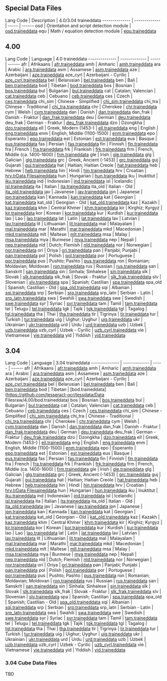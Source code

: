 
## Special Data Files

Lang Code | Description | 4.0/3.04 traineddata
-------------- | ------------- | ----- | ------
osd | Orientation and script detection module | [osd.traineddata](https://github.com/tesseract-ocr/tessdata/raw/3.04.00/osd.traineddata)
equ | Math / equation detection module | [equ.traineddata](https://github.com/tesseract-ocr/tessdata/raw/3.04.00/equ.traineddata)

## 4.00

Lang Code | Language | 4.0 traineddata
-------------- | ------------- | ----- | ------
afr | Afrikaans | [afr.traineddata](https://github.com/tesseract-ocr/tessdata/raw/4.00/afr.traineddata)
amh | Amharic | [amh.traineddata](https://github.com/tesseract-ocr/tessdata/raw/4.00/amh.traineddata)
ara | Arabic | [ara.traineddata](https://github.com/tesseract-ocr/tessdata/raw/4.00/ara.traineddata)
asm | Assamese | [asm.traineddata](https://github.com/tesseract-ocr/tessdata/raw/4.00/asm.traineddata)
aze | Azerbaijani | [aze.traineddata](https://github.com/tesseract-ocr/tessdata/raw/4.00/aze.traineddata)
aze_cyrl | Azerbaijani - Cyrilic | [aze_cyrl.traineddata](https://github.com/tesseract-ocr/tessdata/raw/4.00/aze_cyrl.traineddata)
bel | Belarusian | [bel.traineddata](https://github.com/tesseract-ocr/tessdata/raw/4.00/bel.traineddata)
ben | Bali | [ben.traineddata](https://github.com/tesseract-ocr/tessdata/raw/4.00/ben.traineddata)
bod | Tibetan | [bod.traineddata](https://github.com/tesseract-ocr/tessdata/raw/4.00/bod.traineddata)
bos | Bosnian | [bos.traineddata](https://github.com/tesseract-ocr/tessdata/raw/4.00/bos.traineddata)
bul | Bulgarian | [bul.traineddata](https://github.com/tesseract-ocr/tessdata/raw/4.00/bul.traineddata)
cat | Catalan; Valencian | [cat.traineddata](https://github.com/tesseract-ocr/tessdata/raw/4.00/cat.traineddata)
ceb | Cebuano | [ceb.traineddata](https://github.com/tesseract-ocr/tessdata/raw/4.00/ceb.traineddata)
ces | Czech | [ces.traineddata](https://github.com/tesseract-ocr/tessdata/raw/4.00/ces.traineddata)
chi_sim | Chinese - Simplified | [chi_sim.traineddata](https://github.com/tesseract-ocr/tessdata/raw/4.00/chi_sim.traineddata)
chi_tra | Chinese - Traditional | [chi_tra.traineddata](https://github.com/tesseract-ocr/tessdata/raw/4.0/chi_tra.traineddata)
chr | Cherokee | [chr.traineddata](https://github.com/tesseract-ocr/tessdata/raw/4.00/chr.traineddata)
cym | Welsh | [cym.traineddata](https://github.com/tesseract-ocr/tessdata/raw/4.00/cym.traineddata)
dan | Danish | [dan.traineddata](https://github.com/tesseract-ocr/tessdata/raw/4.00/dan.traineddata)
dan_frak | Danish - Fraktur | [dan_frak.traineddata](https://github.com/tesseract-ocr/tessdata/raw/4.00/dan_frak.traineddata)
deu | German | [deu.traineddata](https://github.com/tesseract-ocr/tessdata/raw/4.00/deu.traineddata)
deu_frak | German - Fraktur | [deu_frak.traineddata](https://github.com/tesseract-ocr/tessdata/raw/4.00/deu_frak.traineddata)
dzo | Dzongkha | [dzo.traineddata](https://github.com/tesseract-ocr/tessdata/raw/4.00/dzo.traineddata)
ell | Greek, Modern (1453-) | [ell.traineddata](https://github.com/tesseract-ocr/tessdata/raw/4.00/ell.traineddata)
eng | English | [eng.traineddata](https://github.com/tesseract-ocr/tessdata/raw/4.00/eng.traineddata)
enm | English, Middle (1100-1500) | [enm.traineddata](https://github.com/tesseract-ocr/tessdata/raw/4.00/enm.traineddata)
epo | Esperanto | [epo.traineddata](https://github.com/tesseract-ocr/tessdata/raw/4.00/epo.traineddata)
est | Estonian | [est.traineddata](https://github.com/tesseract-ocr/tessdata/raw/4.00/est.traineddata)
eus | Basque | [eus.traineddata](https://github.com/tesseract-ocr/tessdata/raw/4.00/eus.traineddata)
fas | Persian | [fas.traineddata](https://github.com/tesseract-ocr/tessdata/raw/4.00/fas.traineddata)
fin | Finnish | [fin.traineddata](https://github.com/tesseract-ocr/tessdata/raw/4.00/fin.traineddata)
fra | French | [fra.traineddata](https://github.com/tesseract-ocr/tessdata/raw/4.00/fra.traineddata)
frk | Frankish | [frk.traineddata](https://github.com/tesseract-ocr/tessdata/raw/4.00/frk.traineddata)
frm | French, Middle (ca. 1400-1600) | [frm.traineddata](https://github.com/tesseract-ocr/tessdata/raw/4.00/frm.traineddata)
gle | Irish | [gle.traineddata](https://github.com/tesseract-ocr/tessdata/raw/4.00/gle.traineddata)
glg | Galician | [glg.traineddata](https://github.com/tesseract-ocr/tessdata/raw/4.00/glg.traineddata)
grc | Greek, Ancient (-1453) | [grc.traineddata](https://github.com/tesseract-ocr/tessdata/raw/4.00/grc.traineddata)
guj | Gujarati | [guj.traineddata](https://github.com/tesseract-ocr/tessdata/raw/4.00/guj.traineddata)
hat | Haitian; Haitian Creole | [hat.traineddata](https://github.com/tesseract-ocr/tessdata/raw/4.00/hat.traineddata)
heb | Hebrew | [heb.traineddata](https://github.com/tesseract-ocr/tessdata/raw/4.00/heb.traineddata)
hin | Hindi | [hin.traineddata](https://github.com/tesseract-ocr/tessdata/raw/4.00/hin.traineddata)
hrv | Croatian | [hrv.trData Filesaineddata](hrv.traineddata)
hun | Hungarian | [hun.traineddata](https://github.com/tesseract-ocr/tessdata/raw/4.00/hun.traineddata)
iku | Inuktitut | [iku.traineddata](https://github.com/tesseract-ocr/tessdata/raw/4.00/iku.traineddata)
ind | Indonesian | [ind.traineddata](https://github.com/tesseract-ocr/tessdata/raw/4.00/ind.traineddata)
isl | Icelandic | [isl.traineddata](https://github.com/tesseract-ocr/tessdata/raw/4.00/isl.traineddata)
ita | Italian | [ita.traineddata](https://github.com/tesseract-ocr/tessdata/raw/4.00/ita.traineddata)
ita_old | Italian - Old | [ita_old.traineddata](https://github.com/tesseract-ocr/tessdata/raw/4.00/ita_old.traineddata)
jav | Javanese | [jav.traineddata](https://github.com/tesseract-ocr/tessdata/raw/4.00/jav.traineddata)
jpn | Japanese | [jpn.traineddata](https://github.com/tesseract-ocr/tessdata/raw/4.00/jpn.traineddata)
kan | Kannada | [kan.traineddata](https://github.com/tesseract-ocr/tessdata/raw/4.00/kan.traineddata)
kat | Georgian | [kat.traineddata](https://github.com/tesseract-ocr/tessdata/raw/4.00/kat.traineddata)
kat_old | Georgian - Old | [kat_old.traineddata](https://github.com/tesseract-ocr/tessdata/raw/4.00/kat_old.traineddata)
kaz | Kazakh | [kaz.traineddata](https://github.com/tesseract-ocr/tessdata/raw/4.00/kaz.traineddata)
khm | Central Khmer | [khm.traineddata](https://github.com/tesseract-ocr/tessdata/raw/4.00/khm.traineddata)
kir | Kirghiz; Kyrgyz | [kir.traineddata](https://github.com/tesseract-ocr/tessdata/raw/4.00/kir.traineddata)
kor | Korean | [kor.traineddata](https://github.com/tesseract-ocr/tessdata/raw/4.00/kor.traineddata)
kur | Kurdish | [kur.traineddata](https://github.com/tesseract-ocr/tessdata/raw/4.00/kur.traineddata)
lao | Lao | [lao.traineddata](https://github.com/tesseract-ocr/tessdata/raw/4.00/lao.traineddata)
lat | Latin | [lat.traineddata](https://github.com/tesseract-ocr/tessdata/raw/4.00/lat.traineddata)
lav | Latvian | [lav.traineddata](https://github.com/tesseract-ocr/tessdata/raw/4.00/lav.traineddata)
lit | Lithuanian | [lit.traineddata](https://github.com/tesseract-ocr/tessdata/raw/4.00/lit.traineddata)
mal | Malayalam | [mal.traineddata](https://github.com/tesseract-ocr/tessdata/raw/4.00/mal.traineddata)
mar | Marathi | [mar.traineddata](https://github.com/tesseract-ocr/tessdata/raw/4.00/mar.traineddata)
mkd | Macedonian | [mkd.traineddata](https://github.com/tesseract-ocr/tessdata/raw/4.00/mkd.traineddata)
mlt | Maltese | [mlt.traineddata](https://github.com/tesseract-ocr/tessdata/raw/4.00/mlt.traineddata)
msa | Malay | [msa.traineddata](https://github.com/tesseract-ocr/tessdata/raw/4.00/msa.traineddata)
mya | Burmese | [mya.traineddata](https://github.com/tesseract-ocr/tessdata/raw/4.00/mya.traineddata)
nep | Nepali | [nep.traineddata](https://github.com/tesseract-ocr/tessdata/raw/4.00/nep.traineddata)
nld | Dutch; Flemish | [nld.traineddata](https://github.com/tesseract-ocr/tessdata/raw/4.00/nld.traineddata)
nor | Norwegian | [nor.traineddata](https://github.com/tesseract-ocr/tessdata/raw/4.00/nor.traineddata)
ori | Oriya | [ori.traineddata](https://github.com/tesseract-ocr/tessdata/raw/4.00/ori.traineddata)
pan | Panjabi; Punjabi | [pan.traineddata](https://github.com/tesseract-ocr/tessdata/raw/4.00/pan.traineddata)
pol | Polish | [pol.traineddata](https://github.com/tesseract-ocr/tessdata/raw/4.00/pol.traineddata)
por | Portuguese | [por.traineddata](https://github.com/tesseract-ocr/tessdata/raw/4.00/por.traineddata)
pus | Pushto; Pashto | [pus.traineddata](https://github.com/tesseract-ocr/tessdata/raw/4.00/pus.traineddata)
ron | Romanian; Moldavian; Moldovan | [ron.traineddata](https://github.com/tesseract-ocr/tessdata/raw/4.00/ron.traineddata)
rus | Russian | [rus.traineddata](https://github.com/tesseract-ocr/tessdata/raw/4.00/rus.traineddata)
san | Sanskrit | [san.traineddata](https://github.com/tesseract-ocr/tessdata/raw/4.00/san.traineddata)
sin | Sinhala; Sinhalese | [sin.traineddata](https://github.com/tesseract-ocr/tessdata/raw/4.00/sin.traineddata)
slk | Slovak | [slk.traineddata](https://github.com/tesseract-ocr/tessdata/raw/4.00/slk.traineddata)
slk_frak | Slovak - Fraktur | [slk_frak.traineddata](https://github.com/tesseract-ocr/tessdata/raw/4.00/slk_frak.traineddata)
slv | Slovenian | [slv.traineddata](https://github.com/tesseract-ocr/tessdata/raw/4.00/slv.traineddata)
spa | Spanish; Castilian | [spa.traineddata](https://github.com/tesseract-ocr/tessdata/raw/4.00/spa.traineddata)
spa_old | Spanish; Castilian - Old | [spa_old.traineddata](https://github.com/tesseract-ocr/tessdata/raw/4.00/spa_old.traineddata)
sqi | Albanian | [sqi.traineddata](https://github.com/tesseract-ocr/tessdata/raw/4.00/sqi.traineddata)
srp | Serbian | [srp.traineddata](https://github.com/tesseract-ocr/tessdata/raw/4.00/srp.traineddata)
srp_latn | Serbian - Latin | [srp_latn.traineddata](https://github.com/tesseract-ocr/tessdata/raw/4.00/srp_latn.traineddata)
swa | Swahili | [swa.traineddata](https://github.com/tesseract-ocr/tessdata/raw/4.00/swa.traineddata)
swe | Swedish | [swe.traineddata](https://github.com/tesseract-ocr/tessdata/raw/4.00/swe.traineddata)
syr | Syriac | [syr.traineddata](https://github.com/tesseract-ocr/tessdata/raw/4.00/syr.traineddata)
tam | Tamil | [tam.traineddata](https://github.com/tesseract-ocr/tessdata/raw/4.00/tam.traineddata)
tel | Telugu | [tel.traineddata](https://github.com/tesseract-ocr/tessdata/raw/4.00/tel.traineddata)
tgk | Tajik | [tgk.traineddata](https://github.com/tesseract-ocr/tessdata/raw/4.00/tgk.traineddata)
tgl | Tagalog | [tgl.traineddata](https://github.com/tesseract-ocr/tessdata/raw/4.00/tgl.traineddata)
tha | Thai | [tha.traineddata](https://github.com/tesseract-ocr/tessdata/raw/4.00/tha.traineddata)
tir | Tigrinya | [tir.traineddata](https://github.com/tesseract-ocr/tessdata/raw/4.00/tir.traineddata)
tur | Turkish | [tur.traineddata](https://github.com/tesseract-ocr/tessdata/raw/4.00/tur.traineddata)
uig | Uighur; Uyghur | [uig.traineddata](https://github.com/tesseract-ocr/tessdata/raw/4.00/uig.traineddata)
ukr | Ukrainian | [ukr.traineddata](https://github.com/tesseract-ocr/tessdata/raw/4.00/ukr.traineddata)
urd | Urdu | [urd.traineddata](https://github.com/tesseract-ocr/tessdata/raw/4.00/urd.traineddata)
uzb | Uzbek | [uzb.traineddata](https://github.com/tesseract-ocr/tessdata/raw/4.00/uzb.traineddata)
uzb_cyrl | Uzbek - Cyrilic | [uzb_cyrl.traineddata](https://github.com/tesseract-ocr/tessdata/raw/4.00/uzb_cyrl.traineddata)
vie | Vietnamese | [vie.traineddata](https://github.com/tesseract-ocr/tessdata/raw/4.00/vie.traineddata)
yid | Yiddish | [yid.traineddata](https://github.com/tesseract-ocr/tessdata/raw/4.00/yid.traineddata)

## 3.04

Lang Code | Language | 3.04 traineddata
-------------- | ------------- | ----- | ------
afr | Afrikaans | [afr.traineddata](https://github.com/tesseract-ocr/tessdata/raw/3.04.00/afr.traineddata)
amh | Amharic | [amh.traineddata](https://github.com/tesseract-ocr/tessdata/raw/3.04.00/amh.traineddata)
ara | Arabic | [ara.traineddata](https://github.com/tesseract-ocr/tessdata/raw/3.04.00/ara.traineddata)
asm | Assamese | [asm.traineddata](https://github.com/tesseract-ocr/tessdata/raw/3.04.00/asm.traineddata)
aze | Azerbaijani | [aze.traineddata](https://github.com/tesseract-ocr/tessdata/raw/3.04.00/aze.traineddata)
aze_cyrl | Azerbaijani - Cyrilic | [aze_cyrl.traineddata](https://github.com/tesseract-ocr/tessdata/raw/3.04.00/aze_cyrl.traineddata)
bel | Belarusian | [bel.traineddata](https://github.com/tesseract-ocr/tessdata/raw/3.04.00/bel.traineddata)
ben | Bali | [ben.traineddata](https://github.com/tesseract-ocr/tessdata/raw/3.04.00/ben.traineddata)
bod | Tibetan | [bod.traineddata](https://github.com/tesseract-ocr/tessdata/Data Filesraw/4.00/bod.traineddata)
bos | Bosnian | [bos.traineddata](https://github.com/tesseract-ocr/tessdata/raw/3.04.00/bos.traineddata)
bul | Bulgarian | [bul.traineddata](https://github.com/tesseract-ocr/tessdata/raw/3.04.00/bul.traineddata)
cat | Catalan; Valencian | [cat.traineddata](https://github.com/tesseract-ocr/tessdata/raw/3.04.00/cat.traineddata)
ceb | Cebuano | [ceb.traineddata](https://github.com/tesseract-ocr/tessdata/raw/3.04.00/ceb.traineddata)
ces | Czech | [ces.traineddata](https://github.com/tesseract-ocr/tessdata/raw/3.04.00/ces.traineddata)
chi_sim | Chinese - Simplified | [chi_sim.traineddata](https://github.com/tesseract-ocr/tessdata/raw/3.04.00/chi_sim.traineddata)
chi_tra | Chinese - Traditional | [chi_tra.traineddata](https://github.com/tesseract-ocr/tessdata/raw/3.04.00/chi_tra.traineddata)
chr | Cherokee | [chr.traineddata](https://github.com/tesseract-ocr/tessdata/raw/3.04.00/chr.traineddata)
cym | Welsh | [cym.traineddata](https://github.com/tesseract-ocr/tessdata/raw/3.04.00/cym.traineddata)
dan | Danish | [dan.traineddata](https://github.com/tesseract-ocr/tessdata/raw/3.04.00/dan.traineddata)
dan_frak | Danish - Fraktur | [dan_frak.traineddata](https://github.com/tesseract-ocr/tessdata/raw/3.04.00/dan_frak.traineddata)
deu | German | [deu.traineddata](https://github.com/tesseract-ocr/tessdata/raw/3.04.00/deu.traineddata)
deu_frak | German - Fraktur | [deu_frak.traineddata](https://github.com/tesseract-ocr/tessdata/raw/3.04.00/deu_frak.traineddata)
dzo | Dzongkha | [dzo.traineddata](https://github.com/tesseract-ocr/tessdata/raw/3.04.00/dzo.traineddata)
ell | Greek, Modern (1453-) | [ell.traineddata](https://github.com/tesseract-ocr/tessdata/raw/3.04.00/ell.traineddata)
eng | English | [eng.traineddata](https://github.com/tesseract-ocr/tessdata/raw/3.04.00/eng.traineddata)
enm | English, Middle (1100-1500) | [enm.traineddata](https://github.com/tesseract-ocr/tessdata/raw/3.04.00/enm.traineddata)
epo | Esperanto | [epo.traineddata](https://github.com/tesseract-ocr/tessdata/raw/3.04.00/epo.traineddata)
est | Estonian | [est.traineddata](https://github.com/tesseract-ocr/tessdata/raw/3.04.00/est.traineddata)
eus | Basque | [eus.traineddata](https://github.com/tesseract-ocr/tessdata/raw/3.04.00/eus.traineddata)
fas | Persian | [fas.traineddata](https://github.com/tesseract-ocr/tessdata/raw/3.04.00/fas.traineddata)
fin | Finnish | [fin.traineddata](https://github.com/tesseract-ocr/tessdata/raw/3.04.00/fin.traineddata)
fra | French | [fra.traineddata](https://github.com/tesseract-ocr/tessdata/raw/3.04.00/fra.traineddata)
frk | Frankish | [frk.traineddata](https://github.com/tesseract-ocr/tessdata/raw/3.04.00/frk.traineddata)
frm | French, Middle (ca. 1400-1600) | [frm.traineddata](https://github.com/tesseract-ocr/tessdata/raw/3.04.00/frm.traineddata)
gle | Irish | [gle.traineddata](https://github.com/tesseract-ocr/tessdata/raw/3.04.00/gle.traineddata)
glg | Galician | [glg.traineddata](https://github.com/tesseract-ocr/tessdata/raw/3.04.00/glg.traineddata)
grc | Greek, Ancient (-1453) | [grc.traineddata](https://github.com/tesseract-ocr/tessdata/raw/3.04.00/grc.traineddata)
guj | Gujarati | [guj.traineddata](https://github.com/tesseract-ocr/tessdata/raw/3.04.00/guj.traineddata)
hat | Haitian; Haitian Creole | [hat.traineddata](https://github.com/tesseract-ocr/tessdata/raw/3.04.00/hat.traineddata)
heb | Hebrew | [heb.traineddata](https://github.com/tesseract-ocr/tessdata/raw/3.04.00/heb.traineddata)
hin | Hindi | [hin.traineddata](https://github.com/tesseract-ocr/tessdata/raw/3.04.00/hin.traineddata)
hrv | Croatian | [hrv.trData Filesaineddata](hrv.traineddata)
hun | Hungarian | [hun.traineddata](https://github.com/tesseract-ocr/tessdata/raw/3.04.00/hun.traineddata)
iku | Inuktitut | [iku.traineddata](https://github.com/tesseract-ocr/tessdata/raw/3.04.00/iku.traineddata)
ind | Indonesian | [ind.traineddata](https://github.com/tesseract-ocr/tessdata/raw/3.04.00/ind.traineddata)
isl | Icelandic | [isl.traineddata](https://github.com/tesseract-ocr/tessdata/raw/3.04.00/isl.traineddata)
ita | Italian | [ita.traineddata](https://github.com/tesseract-ocr/tessdata/raw/3.04.00/ita.traineddata)
ita_old | Italian - Old | [ita_old.traineddata](https://github.com/tesseract-ocr/tessdata/raw/3.04.00/ita_old.traineddata)
jav | Javanese | [jav.traineddata](https://github.com/tesseract-ocr/tessdata/raw/3.04.00/jav.traineddata)
jpn | Japanese | [jpn.traineddata](https://github.com/tesseract-ocr/tessdata/raw/3.04.00/jpn.traineddata)
kan | Kannada | [kan.traineddata](https://github.com/tesseract-ocr/tessdata/raw/3.04.00/kan.traineddata)
kat | Georgian | [kat.traineddata](https://github.com/tesseract-ocr/tessdata/raw/3.04.00/kat.traineddata)
kat_old | Georgian - Old | [kat_old.traineddata](https://github.com/tesseract-ocr/tessdata/raw/3.04.00/kat_old.traineddata)
kaz | Kazakh | [kaz.traineddata](https://github.com/tesseract-ocr/tessdata/raw/3.04.00/kaz.traineddata)
khm | Central Khmer | [khm.traineddata](https://github.com/tesseract-ocr/tessdata/raw/3.04.00/khm.traineddata)
kir | Kirghiz; Kyrgyz | [kir.traineddata](https://github.com/tesseract-ocr/tessdata/raw/3.04.00/kir.traineddata)
kor | Korean | [kor.traineddata](https://github.com/tesseract-ocr/tessdata/raw/3.04.00/kor.traineddata)
kur | Kurdish | [kur.traineddata](https://github.com/tesseract-ocr/tessdata/raw/3.04.00/kur.traineddata)
lao | Lao | [lao.traineddata](https://github.com/tesseract-ocr/tessdata/raw/3.04.00/lao.traineddata)
lat | Latin | [lat.traineddata](https://github.com/tesseract-ocr/tessdata/raw/3.04.00/lat.traineddata)
lav | Latvian | [lav.traineddata](https://github.com/tesseract-ocr/tessdata/raw/3.04.00/lav.traineddata)
lit | Lithuanian | [lit.traineddata](https://github.com/tesseract-ocr/tessdata/raw/3.04.00/lit.traineddata)
mal | Malayalam | [mal.traineddata](https://github.com/tesseract-ocr/tessdata/raw/3.04.00/mal.traineddata)
mar | Marathi | [mar.traineddata](https://github.com/tesseract-ocr/tessdata/raw/3.04.00/mar.traineddata)
mkd | Macedonian | [mkd.traineddata](https://github.com/tesseract-ocr/tessdata/raw/3.04.00/mkd.traineddata)
mlt | Maltese | [mlt.traineddata](https://github.com/tesseract-ocr/tessdata/raw/3.04.00/mlt.traineddata)
msa | Malay | [msa.traineddata](https://github.com/tesseract-ocr/tessdata/raw/3.04.00/msa.traineddata)
mya | Burmese | [mya.traineddata](https://github.com/tesseract-ocr/tessdata/raw/3.04.00/mya.traineddata)
nep | Nepali | [nep.traineddata](https://github.com/tesseract-ocr/tessdata/raw/3.04.00/nep.traineddata)
nld | Dutch; Flemish | [nld.traineddata](https://github.com/tesseract-ocr/tessdata/raw/3.04.00/nld.traineddata)
nor | Norwegian | [nor.traineddata](https://github.com/tesseract-ocr/tessdata/raw/3.04.00/nor.traineddata)
ori | Oriya | [ori.traineddata](https://github.com/tesseract-ocr/tessdata/raw/3.04.00/ori.traineddata)
pan | Panjabi; Punjabi | [pan.traineddata](https://github.com/tesseract-ocr/tessdata/raw/3.04.00/pan.traineddata)
pol | Polish | [pol.traineddata](https://github.com/tesseract-ocr/tessdata/raw/3.04.00/pol.traineddata)
por | Portuguese | [por.traineddata](https://github.com/tesseract-ocr/tessdata/raw/3.04.00/por.traineddata)
pus | Pushto; Pashto | [pus.traineddata](https://github.com/tesseract-ocr/tessdata/raw/3.04.00/pus.traineddata)
ron | Romanian; Moldavian; Moldovan | [ron.traineddata](https://github.com/tesseract-ocr/tessdata/raw/3.04.00/ron.traineddata)
rus | Russian | [rus.traineddata](https://github.com/tesseract-ocr/tessdata/raw/3.04.00/rus.traineddata)
san | Sanskrit | [san.traineddata](https://github.com/tesseract-ocr/tessdata/raw/3.04.00/san.traineddata)
sin | Sinhala; Sinhalese | [sin.traineddata](https://github.com/tesseract-ocr/tessdata/raw/3.04.00/sin.traineddata)
slk | Slovak | [slk.traineddata](https://github.com/tesseract-ocr/tessdata/raw/3.04.00/slk.traineddata)
slk_frak | Slovak - Fraktur | [slk_frak.traineddata](https://github.com/tesseract-ocr/tessdata/raw/3.04.00/slk_frak.traineddata)
slv | Slovenian | [slv.traineddata](https://github.com/tesseract-ocr/tessdata/raw/3.04.00/slv.traineddata)
spa | Spanish; Castilian | [spa.traineddata](https://github.com/tesseract-ocr/tessdata/raw/3.04.00/spa.traineddata)
spa_old | Spanish; Castilian - Old | [spa_old.traineddata](https://github.com/tesseract-ocr/tessdata/raw/3.04.00/spa_old.traineddata)
sqi | Albanian | [sqi.traineddata](https://github.com/tesseract-ocr/tessdata/raw/3.04.00/sqi.traineddata)
srp | Serbian | [srp.traineddata](https://github.com/tesseract-ocr/tessdata/raw/3.04.00/srp.traineddata)
srp_latn | Serbian - Latin | [srp_latn.traineddata](https://github.com/tesseract-ocr/tessdata/raw/3.04.00/srp_latn.traineddata)
swa | Swahili | [swa.traineddata](https://github.com/tesseract-ocr/tessdata/raw/3.04.00/swa.traineddata)
swe | Swedish | [swe.traineddata](https://github.com/tesseract-ocr/tessdata/raw/3.04.00/swe.traineddata)
syr | Syriac | [syr.traineddata](https://github.com/tesseract-ocr/tessdata/raw/3.04.00/syr.traineddata)
tam | Tamil | [tam.traineddata](https://github.com/tesseract-ocr/tessdata/raw/3.04.00/tam.traineddata)
tel | Telugu | [tel.traineddata](https://github.com/tesseract-ocr/tessdata/raw/3.04.00/tel.traineddata)
tgk | Tajik | [tgk.traineddata](https://github.com/tesseract-ocr/tessdata/raw/3.04.00/tgk.traineddata)
tgl | Tagalog | [tgl.traineddata](https://github.com/tesseract-ocr/tessdata/raw/3.04.00/tgl.traineddata)
tha | Thai | [tha.traineddata](https://github.com/tesseract-ocr/tessdata/raw/3.04.00/tha.traineddata)
tir | Tigrinya | [tir.traineddata](https://github.com/tesseract-ocr/tessdata/raw/3.04.00/tir.traineddata)
tur | Turkish | [tur.traineddata](https://github.com/tesseract-ocr/tessdata/raw/3.04.00/tur.traineddata)
uig | Uighur; Uyghur | [uig.traineddata](https://github.com/tesseract-ocr/tessdata/raw/3.04.00/uig.traineddata)
ukr | Ukrainian | [ukr.traineddata](https://github.com/tesseract-ocr/tessdata/raw/3.04.00/ukr.traineddata)
urd | Urdu | [urd.traineddata](https://github.com/tesseract-ocr/tessdata/raw/3.04.00/urd.traineddata)
uzb | Uzbek | [uzb.traineddata](https://github.com/tesseract-ocr/tessdata/raw/3.04.00/uzb.traineddata)
uzb_cyrl | Uzbek - Cyrilic | [uzb_cyrl.traineddata](https://github.com/tesseract-ocr/tessdata/raw/3.04.00/uzb_cyrl.traineddata)
vie | Vietnamese | [vie.traineddata](https://github.com/tesseract-ocr/tessdata/raw/3.04.00/vie.traineddata)
yid | Yiddish | [yid.traineddata](https://github.com/tesseract-ocr/tessdata/raw/3.04.00/yid.traineddata)

### 3.04 Cube Data Files

TBD